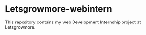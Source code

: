 # Letsgrowmore-webintern
This repository contains my web Development Internship project at Letsgrowmore. 
